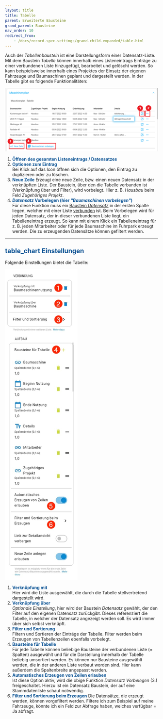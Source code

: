 ```yaml
---
layout: title
title: Tabelle
parent: Erweiterte Bausteine
grand_parent: Bausteine
nav_order: 10
redirect_from:
    - /docs/record-spec-settings/grand-child-expanded/table.html
---
```


Auch der _Tabellenbaustein_ ist eine Darstellungsform einer Datensatz-Liste.
Mit dem Baustein _Tabelle_ können innerhalb eines Listeneintrags Einträge zu einer verbundenen Liste hinzugefügt, bearbeitet und gelöscht werden.
So kann beispielsweise innerhalb eines Projektes der Einsatz der eigenen Fahrzeuge und Baumaschinen geplant und dargestellt werden.
In der Tabelle gibt es folgende Funktionalitäten:

![table1](\assets\record-spec-settings\1table1.png 'table1')

1. <span style="color:#0b5394">**Öffnen des gesamten Listeneintrags / Datensatzes**</span>
2. <span style="color:#0b5394">**Optionen zum Eintrag**</span>  
   Bei Klick auf das Icon öffnen sich die Optionen, den Eintrag zu duplizieren oder zu löschen.
3. <span style="color:#0b5394">**Neue Zeile**</span>
   Erzeugt eine neue Zeile, bzw. einen neuen Datensatz in der verknüpften Liste.
   Der Baustein, über den die Tabelle verbunden ist (Verknüpfung über und Filter), wird vorbelegt.
   Hier z. B. _Hausbau_ beim Feld _Zugehöriges Projekt_.
4. <span style="color:#0b5394">**_Datensatz_ Vorbelegen (hier _"Baumaschinen vorbelegen"_)**</span>  
   Für diese Funktion muss ein [Baustein _Datensatz_](/docs/record-spec-settings/grand-child-expanded/record.html) in der ersten Spalte liegen, welcher mit einer Liste [verbunden](/docs/link-lists.html) ist. Beim Vorbelegen wird für jeden Datensatz, der in dieser verbundenen Liste liegt, ein Tabelleneintrag erzeugt. So kann mit einem Klick ein Tabelleneintrag für z. B. jeden Mitarbeiter oder für jede Baumaschine im Fuhrpark erzeugt werden. Die zu erzeugenden Datensätze können gefiltert werden.

---

## <span style="color:#0b5394"><span class="material-icons">table_chart</span> **Einstellungen**</span>

Folgende Einstellungen bietet die Tabelle:

![table2](\assets\record-spec-settings\2table.png 'table2')

1. <span style="color:#0b5394">**Verknüpfung mit**</span>  
   Hier wird die Liste ausgewählt, die durch die Tabelle stellvertretend dargestellt wird.
2. <span style="color:#0b5394">**Verknüpfung über**</span>  
   _Optionale Einstellung_, hier wird der Baustein _Datensatz_ gewählt, der den Filter auf den eigenen Datensatz zurückgibt.
   Dieses referenziert die Tabelle, in welcher der Datensatz angezeigt werden soll. Es wird immer über sich selbst verknüpft.
3. <span style="color:#0b5394">**Filter und Sortierung**</span>  
   Filtern und Sortieren der Einträge der Tabelle. Filter werden beim Erzeugen von Tabellenzeilen ebenfalls vorbelegt.
4. <span style="color:#0b5394">**Bausteine für Tabelle**</span>  
   Für jede Tabelle können beliebige Bausteine der verbundenen Liste (= Spalten) ausgewählt und für die Darstellung innerhalb der Tabelle beliebig umsortiert werden.
   Es können nur Bausteine ausgewählt werden, die in der anderen Liste verbaut worden sind. Hier kann außerdem die Spaltenbreite angepasst werden.
5. <span style="color:#0b5394">**Automatisches Erzeugen von Zeilen erlauben**</span>  
   Ist diese Option aktiv, wird die obige Funktion _Datensatz Vorbelegen_ (3.) freigeschaltet.
   Hierzu ist ein Datensatz Baustein, der auf eine Stammdatenliste schaut notwendig.
6. <span style="color:#0b5394">**Filter und Sortierung beim Erzeugen**</span>
   Die Datensätze, die erzeugt werden, können vorgefiltert werden.
   Filtere ich zum Beispiel auf meine Fahrzeuge, könnte ich ein Feld zur Abfrage haben, welches verfügbar = Ja abfragt.
